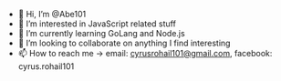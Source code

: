 - 👋 Hi, I’m @Abe101
- 👀 I’m interested in JavaScript related stuff
- 🌱 I’m currently learning GoLang and Node.js
- 💞️ I’m looking to collaborate on anything I find interesting
- 📫 How to reach me -> email: cyrusrohail101@gmail.com, facebook: cyrus.rohail101

<!---
Abe101/Abe101 is a ✨ special ✨ repository because its `README.md` (this file) appears on your GitHub profile.
You can click the Preview link to take a look at your changes.
--->
